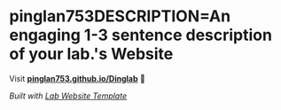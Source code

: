 
# pinglan753DESCRIPTION=An engaging 1-3 sentence description of your lab.'s Website

Visit **[pinglan753.github.io/Dinglab](https://pinglan753.github.io/Dinglab)** 🚀

_Built with [Lab Website Template](https://greene-lab.gitbook.io/lab-website-template-docs)_
